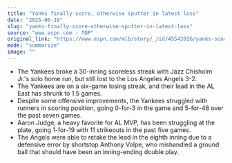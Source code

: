 ```yaml
---
title: "Yanks finally score, otherwise sputter in latest loss"
date: "2025-06-19"
slug: "yanks-finally-score-otherwise-sputter-in-latest-loss"
source: "www.espn.com - TOP"
original_link: "https://www.espn.com/mlb/story/_/id/45542026/yanks-score-sputter-sixth-straight-loss"
mode: "summarize"
image: ""
---
```


- The Yankees broke a 30-inning scoreless streak with Jazz Chisholm Jr.'s solo home run, but still lost to the Los Angeles Angels 3-2.
- The Yankees are on a six-game losing streak, and their lead in the AL East has shrunk to 1.5 games.
- Despite some offensive improvements, the Yankees struggled with runners in scoring position, going 0-for-3 in the game and 5-for-48 over the past seven games.
- Aaron Judge, a heavy favorite for AL MVP, has been struggling at the plate, going 1-for-19 with 11 strikeouts in the past five games.
- The Angels were able to retake the lead in the eighth inning due to a defensive error by shortstop Anthony Volpe, who mishandled a ground ball that should have been an inning-ending double play.